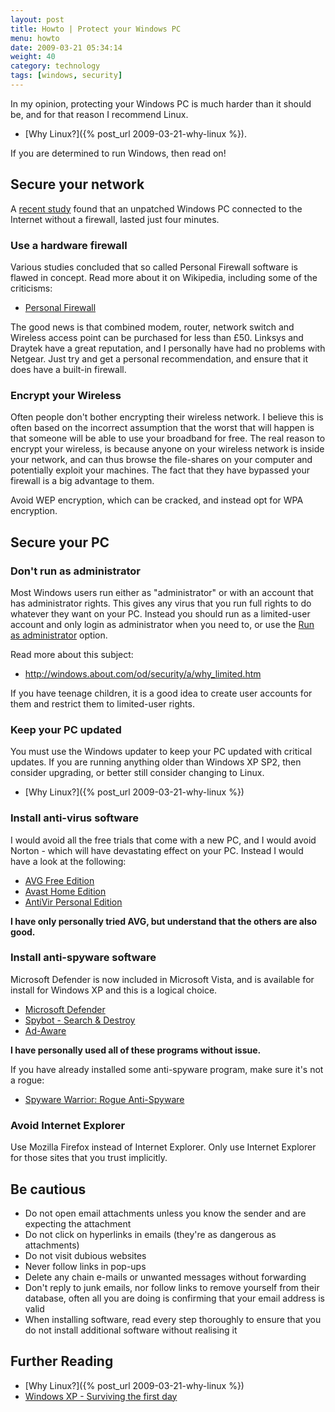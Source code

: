```yaml
---
layout: post
title: Howto | Protect your Windows PC
menu: howto
date: 2009-03-21 05:34:14
weight: 40
category: technology
tags: [windows, security]
---
```


In my opinion, protecting your Windows PC is much harder than it should be, and for that reason I recommend Linux.

   * [Why Linux?]({% post_url 2009-03-21-why-linux %}).

If you are determined to run Windows, then read on!

<!--more-->

## Secure your network

A [recent study](http://www.theregister.co.uk/2008/07/15/unpatched_pc_survival_drops/) found that an unpatched Windows PC connected to the Internet without a firewall, lasted just four minutes.

### Use a hardware firewall

Various studies concluded that so called Personal Firewall software is flawed in concept. Read more about it on Wikipedia, including some of the criticisms:

   * [Personal Firewall](https://en.wikipedia.org/wiki/Personal_firewall)

The good news is that combined modem, router, network switch and Wireless access point can be purchased for less than &#163;50.  Linksys and Draytek have a great reputation, and I personally have had no problems with Netgear.  Just try and get a personal recommendation, and ensure that it does have a built-in firewall.

### Encrypt your Wireless

Often people don't bother encrypting their wireless network.  I believe this is often based on the incorrect assumption that the worst that will happen is that someone will be able to use your broadband for free.  The real reason to encrypt your wireless, is because anyone on your wireless network is inside your network, and can thus browse the file-shares on your computer and potentially exploit your machines.  The fact that they have bypassed your firewall is a big advantage to them.

Avoid WEP encryption, which can be cracked, and instead opt for WPA encryption.

## Secure your PC

### Don't run as administrator

Most Windows users run either as "administrator" or with an account that has administrator rights.  This gives any virus that you run full rights to do whatever they want on your PC.  Instead you should run as a limited-user account and only login as administrator when you need to, or use the [Run as administrator](http://netsecurity.about.com/od/quicktips/qt/qt_run_as.htm) option.

Read more about this subject:

   * http://windows.about.com/od/security/a/why_limited.htm

If you have teenage children, it is a good idea to create user accounts for them and restrict them to limited-user rights.

### Keep your PC updated

You must use the Windows updater to keep your PC updated with critical updates.  If you are running anything older than Windows XP SP2, then consider upgrading, or better still consider changing to Linux.

   * [Why Linux?]({% post_url 2009-03-21-why-linux %})

### Install anti-virus software

I would avoid all the free trials that come with a new PC, and I would avoid Norton - which will have devastating effect on your PC.  Instead I would have a look at the following:

   * [AVG Free Edition](http://free.avg.com/)
   * [Avast Home Edition](http://www.avast.com/eng/download-avast-home.html)
   * [AntiVir Personal Edition](http://www.free-av.com/)

**I have only personally tried AVG, but understand that the others are also good.**

### Install anti-spyware software

Microsoft Defender is now included in Microsoft Vista, and is available for install for Windows XP and this is a logical choice.

   * [Microsoft Defender](http://www.microsoft.com/windows/products/winfamily/defender/default.mspx)
   * [Spybot - Search & Destroy](http://www.safer-networking.org/)
   * [Ad-Aware](http://lavasoft.com/)

**I have personally used all of these programs without issue.**

If you have already installed some anti-spyware program, make sure it's not a rogue:

   * [Spyware Warrior: Rogue Anti-Spyware](http://www.spywarewarrior.com/rogue_anti-spyware.htm)

### Avoid Internet Explorer

Use Mozilla Firefox instead of Internet Explorer.  Only use Internet Explorer for those sites that you trust implicitly.

## Be cautious

   * Do not open email attachments unless you know the sender and are expecting the attachment
   * Do not click on hyperlinks in emails (they're as dangerous as attachments)
   * Do not visit dubious websites
   * Never follow links in pop-ups
   * Delete any chain e-mails or unwanted messages without forwarding
   * Don't reply to junk emails, nor follow links to remove yourself from their database, often all you are doing is confirming that your email address is valid 
   * When installing software, read every step thoroughly to ensure that you do not install additional software without realising it

## Further Reading

   * [Why Linux?]({% post_url 2009-03-21-why-linux %})
   * [Windows XP - Surviving the first day](http://www.sans.org/rr/papers/index.php?id=1298)
